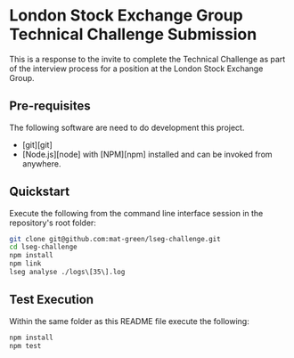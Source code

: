 # London Stock Exchange Group Technical Challenge Submission

This is a response to the invite to complete the Technical Challenge as part of the interview process for a position at the London Stock Exchange Group.

## Pre-requisites
The following software are need to do development this project.

* [git][git]
* [Node.js][node] with [NPM][npm] installed and can be invoked from anywhere.

## Quickstart

Execute the following from the command line interface session in the repository's root folder:

```bash
git clone git@github.com:mat-green/lseg-challenge.git
cd lseg-challenge
npm install
npm link
lseg analyse ./logs\[35\].log
```

## Test Execution

Within the same folder as this README file execute the following:
```bash
npm install
npm test
```